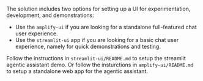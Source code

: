 
The solution includes two options for setting up a UI for experimentation, development, and demonstrations:

* Use the `amplify-ui` if you are looking for a standalone full-featured chat user experience.
* Use the `streamlit-ui` app if you are looking for a basic chat user experience, namely for quick demonstrations and testing.

Follow the instructions in `streamlit-ui/README.md` to setup the streamlit agentic assistant demo.
Or follow the insturctions in `amplify-ui/README.md` to setup a standalone web app for the agentic assistant.

